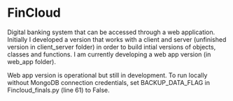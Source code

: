 # FinCloud
Digital banking system that can be accessed through a web application.
Initially I developed a version that works with a client and server (unfinished version in client_server folder) in order to build intial versions of objects, classes and functions. I am currently developing a web app version (in web_app folder).

Web app version is operational but still in development.
To run locally without MongoDB connection credentials, set BACKUP_DATA_FLAG in Fincloud_finals.py (line 61) to False.
